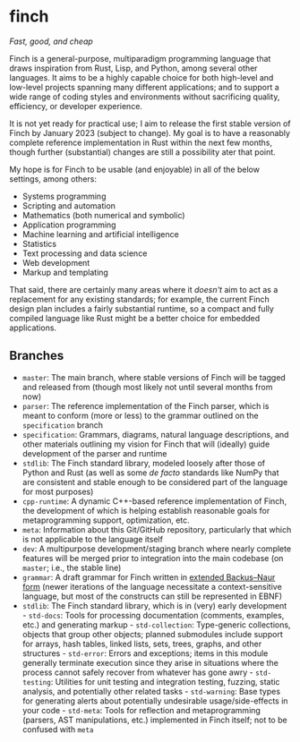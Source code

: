 # finch

*Fast, good, and cheap*

Finch is a general-purpose, multiparadigm programming language that draws
inspiration from Rust, Lisp, and Python, among several other languages. It aims
to be a highly capable choice for both high-level and low-level projects
spanning many different applications; and to support a wide range of coding
styles and environments without sacrificing quality, efficiency, or developer
experience.

It is not yet ready for practical use; I aim to release the first stable
version of Finch by January 2023 (subject to change). My goal is to have a
reasonably complete reference implementation in Rust within the next few
months, though further (substantial) changes are still a possibility ater that
point.

My hope is for Finch to be usable (and enjoyable) in all of the below settings,
among others:

- Systems programming
- Scripting and automation
- Mathematics (both numerical and symbolic)
- Application programming
- Machine learning and artificial intelligence
- Statistics
- Text processing and data science
- Web development
- Markup and templating

That said, there are certainly many areas where it *doesn't* aim to act as a
replacement for any existing standards; for example, the current Finch design
plan includes a fairly substantial runtime, so a compact and fully compiled
language like Rust might be a better choice for embedded applications.

## Branches

- `master`: The main branch, where stable versions of Finch will be tagged and released from (though most likely not until several months from now)
- `parser`: The reference implementation of the Finch parser, which is meant to conform (more or less) to the grammar outlined on the `specification` branch
- `specification`: Grammars, diagrams, natural language descriptions, and other materials outlining my vision for Finch that will (ideally) guide development of the parser and runtime
- `stdlib`: The Finch standard library, modeled loosely after those of Python and Rust (as well as some *de facto* standards like NumPy that are consistent and stable enough to be considered part of the language for most purposes)
- `cpp-runtime`: A dynamic C++-based reference implementation of Finch, the development of which is helping establish reasonable goals for metaprogramming support, optimization, etc.
- `meta`: Information about this Git/GitHub repository, particularly that which is not applicable to the language itself
- `dev`: A multipurpose development/staging branch where nearly complete features will be merged prior to integration into the main codebase (on `master`; i.e., the stable line)
- `grammar`: A draft grammar for Finch written in [extended Backus–Naur form](https://en.wikipedia.org/wiki/Extended_Backus%E2%80%93Naur_form) (newer iterations of the language necessitate a context-sensitive language, but most of the constructs can still be represented in EBNF)
- `stdlib`: The Finch standard library, which is in (very) early development
		- `std-docs`: Tools for processing documentation (comments, examples, etc.) and generating markup
		- `std-collection`: Type-generic collections, objects that group other objects; planned submodules include support for arrays, hash tables, linked lists, sets, trees, graphs, and other structures
		- `std-error`: Errors and exceptions; items in this module generally terminate execution since they arise in situations where the process cannot safely recover from whatever has gone awry
		- `std-testing`: Utilities for unit testing and integration testing, fuzzing, static analysis, and potentially other related tasks
		- `std-warning`: Base types for generating alerts about potentially undesirable usage/side-effects in your code
		- `std-meta`: Tools for reflection and metaprogramming (parsers, AST manipulations, etc.) implemented in Finch itself; not to be confused with `meta`
